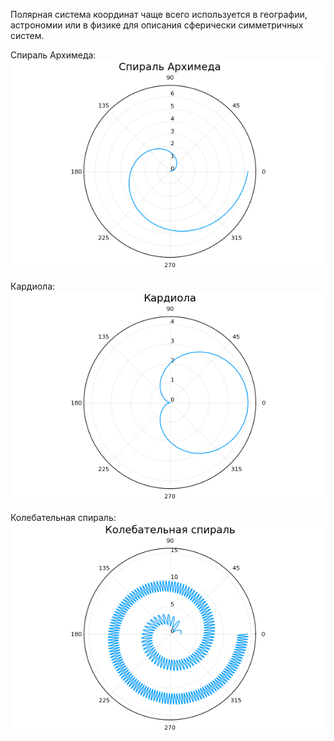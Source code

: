 Полярная система координат чаще всего используется в географии, астрономии или в физике для описания сферически симметричных систем.

Спираль Архимеда:
![alt tag](https://github.com/NewDDay/JLessons/blob/master/Plots/polar_system/archim.png?raw=true "Спираль Архимеда")​

Кардиола:
![alt tag](https://github.com/NewDDay/JLessons/blob/master/Plots/polar_system/cardio.png?raw=true "Кардиола")

Колебательная спираль:
![alt tag](https://github.com/NewDDay/JLessons/blob/master/Plots/polar_system/spiral.png?raw=true "Колебательная спираль")​​
